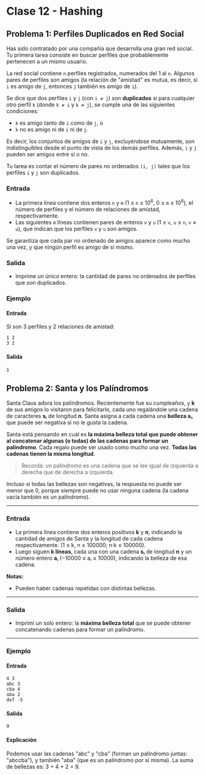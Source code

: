 # Clase 12 - Hashing

## Problema 1: Perfiles Duplicados en Red Social

Has sido contratado por una compañía que desarrolla una gran red social. Tu primera tarea consiste en buscar perfiles que probablemente pertenecen a un mismo usuario.

La red social contiene `n` perfiles registrados, numerados del 1 al `n`. Algunos pares de perfiles son amigos (la relación de "amistad" es mutua, es decir, si `i` es amigo de `j`, entonces `j` también es amigo de `i`).

Se dice que dos perfiles `i` y `j` (con `i ≠ j`) son **duplicados** si para cualquier otro perfil `k` (donde `k ≠ i` y `k ≠ j`), se cumple una de las siguientes condiciones:

* `k` es amigo tanto de `i` como de `j`, o
* `k` no es amigo ni de `i` ni de `j`.

Es decir, los conjuntos de amigos de `i` y `j`, excluyéndose mutuamente, son indistinguibles desde el punto de vista de los demás perfiles. Además, `i` y `j` pueden ser amigos entre sí o no.

Tu tarea es contar el número de pares no ordenados `(i, j)` tales que los perfiles `i` y `j` son duplicados.

### Entrada

* La primera línea contiene dos enteros `n` y `m` (1 ≤ `n` ≤ 10<sup>6</sup>, 0 ≤ `m` ≤ 10<sup>6</sup>), el número de perfiles y el número de relaciones de amistad, respectivamente.
* Las siguientes `m` líneas contienen pares de enteros `v` y `u` (1 ≤ `v`, `u` ≤ `n`, `v` ≠ `u`), que indican que los perfiles `v` y `u` son amigos.

Se garantiza que cada par no ordenado de amigos aparece como mucho una vez, y que ningún perfil es amigo de sí mismo.

### Salida

* Imprime un único entero: la cantidad de pares no ordenados de perfiles que son duplicados.

### Ejemplo

#### Entrada

Si son 3 perfiles y 2 relaciones de amistad:

```
1 2
3 2
```

#### Salida

```
1
```

## Problema 2: Santa y los Palíndromos

Santa Claus adora los palíndromos. Recientemente fue su cumpleaños, y **k** de sus amigos lo visitaron para felicitarlo, cada uno regalándole una cadena de caracteres **sᵢ** de longitud **n**. Santa asigna a cada cadena una **belleza aᵢ**, que puede ser negativa si no le gusta la cadena.

Santa está pensando en cuál es **la máxima belleza total que puede obtener al concatenar algunas (o todas) de las cadenas para formar un palíndromo**. Cada regalo puede ser usado como mucho una vez. **Todas las cadenas tienen la misma longitud**.

> Recordá: un palíndromo es una cadena que se lee igual de izquierda a derecha que de derecha a izquierda.

Incluso si todas las bellezas son negativas, la respuesta no puede ser menor que 0, porque siempre puede no usar ninguna cadena (la cadena vacía también es un palíndromo).

---

### Entrada

- La primera línea contiene dos enteros positivos **k** y **n**, indicando la cantidad de amigos de Santa y la longitud de cada cadena respectivamente. (1 ≤ k, n ≤ 100000; n·k ≤ 100000).
- Luego siguen **k líneas**, cada una con una cadena **sᵢ** de longitud **n** y un número entero **aᵢ** (−10000 ≤ aᵢ ≤ 10000), indicando la belleza de esa cadena.

**Notas:**
- Pueden haber cadenas repetidas con distintas bellezas.

---

### Salida

- Imprimí un solo entero: la **máxima belleza total** que se puede obtener concatenando cadenas para formar un palíndromo.

---

### Ejemplo

#### Entrada

```
4 3
abc 3
cba 4
aba 2
def -5
```

#### Salida

```
9
```

#### Explicación

Podemos usar las cadenas "abc" y "cba" (forman un palíndromo juntas: "abccba"), y también "aba" (que es un palíndromo por sí misma). La suma de bellezas es: 3 + 4 + 2 = 9.
